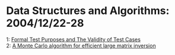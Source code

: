 # Data Structures and Algorithms: 2004/12/22-28  
1: [Formal Test Purposes and The Validity of Test Cases](https://doi.org/10.48550/arXiv.cs/0412100)  
2: [A Monte Carlo algorithm for efficient large matrix inversion](https://doi.org/10.48550/arXiv.cs/0412107)  
